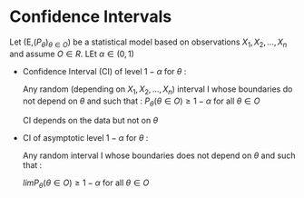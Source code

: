 # Confidence Intervals 

Let (E,($P_\theta)_{\theta \in O})$ be a statistical model based on observations $X_1, X_2, ..., X_n$ and assume $O \in R$. LEt $\alpha \in (0,1)$

- Confidence Interval (CI) of level $1 - \alpha$ for $\theta$ :

  Any random (depending on $X_1, X_2, ..., X_n$) interval I whose boundaries do not depend on $\theta$ and such that :
  $P_\theta (\theta \in O) \geq 1 - \alpha$ for all $\theta \in O$

  CI depends on the data but not on $\theta$

- CI of asymptotic level $1 - \alpha$ for $\theta$ :

  Any random interval I whose boundaries does not depend on $\theta$ and such that :
  
  $lim P_\theta (\theta \in O) \geq 1 - \alpha$ for all $\theta \in O$
  
